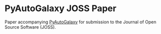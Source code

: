 PyAutoGalaxy JOSS Paper
=====================

Paper accompanying [PyAutoGalaxy](https://github.com/Jammy2211/PyAutoGalaxy) for submission to the Journal of Open Source 
Software (JOSS).